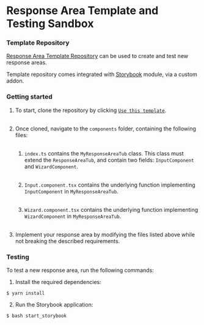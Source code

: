 # Response Area Template and Testing Sandbox

### Template Repository

[Response Area Template Repository](https://github.com/lambda-feedback-segp-sandbox/response-area-template) can be used to create and test new 
response areas. 

Template repository comes integrated with [Storybook](https://storybook.js.org/docs) module, 
via a custom addon.

### Getting started

1. To start, clone the repository by clicking [`Use this template`](https://github.com/lambda-feedback-segp-sandbox/response-area-template).<br><br>

2. Once cloned, navigate to the `components` folder, containing the following files:<br><br>

    1. `index.ts` contains the `MyResponseAreaTub` class. This class must extend the `ResponseAreaTub`, and contain two fields: `InputComponent` and `WizardComponent`.<br><br>

    2. `Input.component.tsx` contains the underlying function implementing `InputComponent` in `MyResponseAreaTub`.<br><br>

    3. `Wizard.component.tsx` contains the underlying function implementing `WizardComponent` in `MyResponseAreaTub`.<br><br>

3. Implement your response area by modifying the files listed above while not breaking the described requirements.

### Testing

To test a new response area, run the following commands:

1. Install the required dependencies:
```
$ yarn install
```

2. Run the Storybook application:
```
$ bash start_storybook
```
